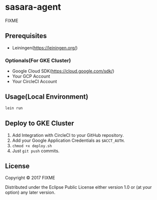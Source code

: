 # sasara-agent

FIXME

## Prerequisites

- Leiningen(https://leiningen.org/)

### Optionals(For GKE Cluster)

- Google Cloud SDK(https://cloud.google.com/sdk/)
- Your GCP Account
- Your CircleCI Account

## Usage(Local Environment)

```sh
lein run
```

## Deploy to GKE Cluster

1. Add Integration with CircleCI to your GitHub repository.
2. Add your Google Application Credentials as `$ACCT_AUTH`.
3. `chmod +x deploy.sh`
4. Just `git push` commits.

## License

Copyright © 2017 FIXME

Distributed under the Eclipse Public License either version 1.0 or (at
your option) any later version.
